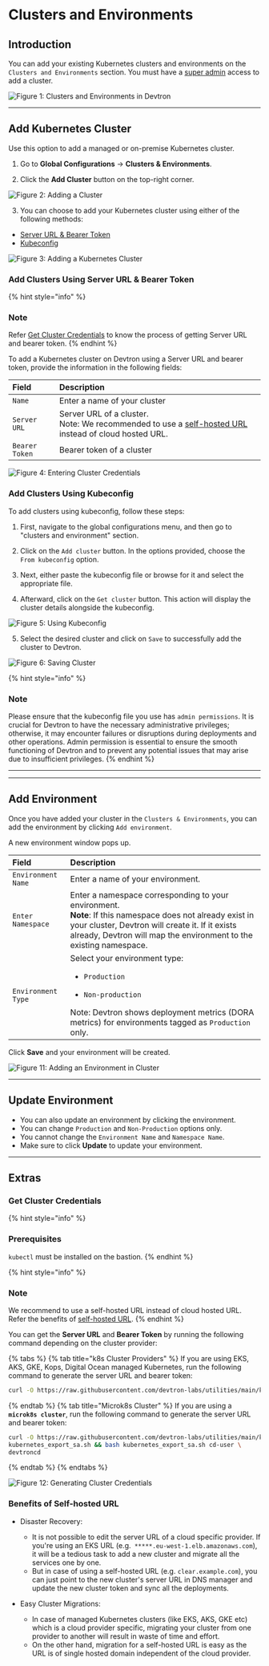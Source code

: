 # Clusters and Environments

## Introduction

You can add your existing Kubernetes clusters and environments on the `Clusters and Environments` section. You must have a [super admin](./authorization/user-permissions.md#assign-super-admin-permissions) access to add a cluster.

![Figure 1: Clusters and Environments in Devtron](https://devtron-public-asset.s3.us-east-2.amazonaws.com/images/global-configurations/cluster-and-environments/cluster-db.jpg)

<!-- Refer the following:

* [Add Kubernetes Cluster](#add-kubernetes-cluster)
* [Add Isolated Cluster](#add-isolated-cluster) -->

---

## Add Kubernetes Cluster

Use this option to add a managed or on-premise Kubernetes cluster.

1. Go to **Global Configurations** → **Clusters & Environments**.

2. Click the **Add Cluster** button on the top-right corner. 

  ![Figure 2: Adding a Cluster](https://devtron-public-asset.s3.us-east-2.amazonaws.com/images/global-configurations/cluster-and-environments/add-clusters-db.jpg)

3. You can choose to add your Kubernetes cluster using either of the following methods:
  * [Server URL & Bearer Token](#add-clusters-using-server-url--bearer-token)
  * [Kubeconfig](#add-clusters-using-kubeconfig)

  ![Figure 3: Adding a Kubernetes Cluster](https://devtron-public-asset.s3.us-east-2.amazonaws.com/images/global-configurations/cluster-and-environments/add-kubernetes-cluster-db.jpg)


### Add Clusters Using Server URL & Bearer Token

{% hint style="info" %}
### Note
Refer [Get Cluster Credentials](#get-cluster-credentials) to know the process of getting Server URL and bearer token.
{% endhint %}

To add a Kubernetes cluster on Devtron using a Server URL and bearer token, provide the information in the following fields:

| Field | Description |
| :--- | :--- |
| `Name` | Enter a name of your cluster |
| `Server URL` |  Server URL of a cluster.<br>Note: We recommended to use a [self-hosted URL](#benefits-of-self-hosted-url) instead of cloud hosted URL.</br>  |
| `Bearer Token` | Bearer token of a cluster |

![Figure 4: Entering Cluster Credentials](https://devtron-public-asset.s3.us-east-2.amazonaws.com/images/global-configurations/cluster-and-environments/add-cluster-cred-db.jpg)

### Add Clusters Using Kubeconfig

To add clusters using kubeconfig, follow these steps: 

1. First, navigate to the global configurations menu, and then go to "clusters and environment" section.

2. Click on the `Add cluster` button. In the options provided, choose the `From kubeconfig` option. 

3. Next, either paste the kubeconfig file or browse for it and select the appropriate file. 

4. Afterward, click on the `Get cluster` button. This action will display the cluster details alongside the kubeconfig. 

  ![Figure 5: Using Kubeconfig](https://devtron-public-asset.s3.us-east-2.amazonaws.com/images/global-configurations/cluster-and-environments/add-cluster-kubeconfig-db.jpg)

5. Select the desired cluster and click on `Save` to successfully add the cluster to Devtron.

  ![Figure 6: Saving Cluster](https://devtron-public-asset.s3.us-east-2.amazonaws.com/images/global-configurations/cluster-and-environments/kubeconfig-save-cluster.jpg)

{% hint style="info" %}
### Note
Please ensure that the kubeconfig file you use has `admin permissions`. It is crucial for Devtron to have the necessary administrative privileges; otherwise, it may encounter failures or disruptions during deployments and other operations. Admin permission is essential to ensure the smooth functioning of Devtron and to prevent any potential issues that may arise due to insufficient privileges.
{% endhint %}

---


<!-- ### Configure Prometheus (Enable Applications Metrics)

If you want to see application metrics against the applications deployed in the  cluster, Prometheus must be deployed in the cluster. Prometheus is a powerful tool to provide graphical insight into your application behavior.

{% hint style="warning" %}
### Note
Make sure that you install `Monitoring (Grafana)` from the `Devtron Stack Manager` to configure prometheus.
If you do not install `Monitoring (Grafana)`, then the option to configure prometheus will not be available. 
{% endhint %}

![Figure 7: Enabling App Metrics](https://devtron-public-asset.s3.us-east-2.amazonaws.com/images/global-configurations/cluster-and-environments/enable-app-metrics.png)

Enable the application metrics to configure prometheus and provide the information in the following fields:

| Field | Description |
| :--- | :--- |
| `Prometheus endpoint` | Provide the URL of your prometheus. |
| `Authentication Type` | Prometheus supports two authentication types:<ul><li>**Basic:** If you select the `Basic` authentication type, then you must provide the `Username` and `Password` of prometheus for authentication.</li></ul> <ul><li>**Anonymous:** If you select the `Anonymous` authentication type, then you do not need to provide the `Username` and `Password`.<br>Note: The fields `Username` and `Password` will not be available by default.</li></ul> |
| `TLS Key` & `TLS Certificate` | `TLS Key` and `TLS Certificate` are optional, these options are used when you use a customized URL. | -->

<!-- Now, click `Save Cluster` to save your cluster on Devtron.

### Installing Devtron Agent

Your Kubernetes cluster gets mapped with Devtron when you save the cluster configurations. Now, the Devtron agent must be installed on the added cluster so that you can deploy your applications on that cluster.

![Figure 8: Installing Devtron Agent](https://devtron-public-asset.s3.us-east-2.amazonaws.com/images/global-configurations/cluster-and-environments/install-devtron-agent.png)

When the Devtron agent starts installing, click `Details` to check the installation status.

![Figure 9: Running Agent](https://devtron-public-asset.s3.us-east-2.amazonaws.com/images/global-configurations/cluster-and-environments/gc-cluster-agents.jpg)

A new window pops up displaying all the details about the Devtron agent.

![Figure 10: Agent Details](https://devtron-public-asset.s3.us-east-2.amazonaws.com/images/global-configurations/cluster-and-environments/cluster_gc5.jpg) -->

---

<!-- ## Add Isolated Cluster

Deploying to an isolated environment will generate and [push the helm package](../global-configurations/container-registries.md#push-helm-packages) to your OCI registry (if need be). Further, this package can be used to [deploy to an air-gapped environment](../use-cases/airgapped-app-deployment.md) via Internet or non-Internet mediums.

1. Go to **Global Configurations** → **Clusters & Environments**.

2. Click the **Add Cluster** button on the top-right corner. 

    ![Figure 11: Adding a Cluster](https://devtron-public-asset.s3.us-east-2.amazonaws.com/images/use-cases/oci-push/add-cluster.jpg)

3. Select **Add Isolated Cluster** (2nd option). 

    ![Figure 12: Adding an Isolated Cluster](https://devtron-public-asset.s3.us-east-2.amazonaws.com/images/use-cases/oci-push/adding-cluster.jpg)

4. Add a cluster name (let's say, *demo*) and click **Save Cluster**.

5. Since the newly created cluster has no environments, click **Add Environment**.

6. Add an environment name and namespace. Click **Save**. 

    ![Figure 13: Adding an Environment](https://devtron-public-asset.s3.us-east-2.amazonaws.com/images/use-cases/oci-push/adding-env.jpg)

You have successfully configured an isolated cluster.

![Figure 14: Isolated Cluster Successfully Created](https://devtron-public-asset.s3.us-east-2.amazonaws.com/images/use-cases/oci-push/added-env.jpg) -->


## Add Environment

Once you have added your cluster in the `Clusters & Environments`, you can add the environment by clicking `Add environment`.

A new environment window pops up.

| Field | Description |
| :--- | :--- |
| `Environment Name` | Enter a name of your environment. |
| `Enter Namespace` | Enter a namespace corresponding to your environment.<br>**Note**: If this namespace does not already exist in your cluster, Devtron will create it. If it exists already, Devtron will map the environment to the existing namespace.</br> |
| `Environment Type` | Select your environment type:<ul><li>`Production`</li></ul> <ul><li>`Non-production`</li></ul>Note: Devtron shows deployment metrics (DORA metrics) for environments tagged as `Production` only. |

Click **Save** and your environment will be created. 


![Figure 11: Adding an Environment in Cluster](https://devtron-public-asset.s3.us-east-2.amazonaws.com/images/global-configurations/cluster-and-environments/add-environment-db.jpg)

---

## Update Environment

* You can also update an environment by clicking the environment.
* You can change `Production` and `Non-Production` options only.
* You cannot change the `Environment Name` and `Namespace Name`.
* Make sure to click **Update** to update your environment.

---

## Extras

### Get Cluster Credentials

{% hint style="info" %}
### Prerequisites
`kubectl` must be installed on the bastion.
{% endhint %}

{% hint style="info" %}
### Note
We recommend to use a self-hosted URL instead of cloud hosted URL. Refer the benefits of [self-hosted URL](#benefits-of-self-hosted-url).
{% endhint %}

You can get the **Server URL** and **Bearer Token** by running the following command depending on the cluster provider:

{% tabs %}
{% tab title="k8s Cluster Providers" %}
If you are using EKS, AKS, GKE, Kops, Digital Ocean managed Kubernetes, run the following command to generate the server URL and bearer token:
```bash
curl -O https://raw.githubusercontent.com/devtron-labs/utilities/main/kubeconfig-exporter/kubernetes_export_sa.sh && bash kubernetes_export_sa.sh cd-user  devtroncd
```
{% endtab %}
{% tab title="Microk8s Cluster" %}
If you are using a **`microk8s cluster`**, run the following command to generate the server URL and bearer token:

```bash
curl -O https://raw.githubusercontent.com/devtron-labs/utilities/main/kubeconfig-exporter/kubernetes_export_sa.sh && sed -i 's/kubectl/microk8s kubectl/g' \
kubernetes_export_sa.sh && bash kubernetes_export_sa.sh cd-user \
devtroncd
```
{% endtab %}
{% endtabs %}

![Figure 12: Generating Cluster Credentials](https://devtron-public-asset.s3.us-east-2.amazonaws.com/images/global-configurations/cluster-and-environments/generate-cluster-credentials.png)

### Benefits of Self-hosted URL

* Disaster Recovery: 
  * It is not possible to edit the server URL of a cloud specific provider. If you're using an EKS URL (e.g.` *****.eu-west-1.elb.amazonaws.com`), it will be a tedious task to add a new cluster and migrate all the services one by one. 
  * But in case of using a self-hosted URL (e.g. `clear.example.com`), you can just point to the new cluster's server URL in DNS manager and update the new cluster token and sync all the deployments.

* Easy Cluster Migrations: 
  * In case of managed Kubernetes clusters (like EKS, AKS, GKE etc) which is a cloud provider specific, migrating your cluster from one provider to another will result in waste of time and effort. 
  * On the other hand, migration for a  self-hosted URL is easy as the URL is of single hosted domain independent of the cloud provider.